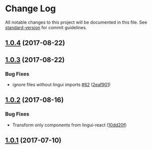 # Change Log

All notable changes to this project will be documented in this file.
See [standard-version](https://github.com/conventional-changelog/standard-version) for commit guidelines.

<a name="1.0.4"></a>
## [1.0.4](https://github.com/lingui/js-lingui/compare/babel-plugin-lingui-transform-react@1.0.3...babel-plugin-lingui-transform-react@1.0.4) (2017-08-22)




<a name="1.0.3"></a>
## [1.0.3](https://github.com/lingui/js-lingui/compare/babel-plugin-lingui-transform-react@1.0.2...babel-plugin-lingui-transform-react@1.0.3) (2017-08-22)


### Bug Fixes

* ignore files without lingui imports [#62](https://github.com/lingui/js-lingui/issues/62) ([2eaf901](https://github.com/lingui/js-lingui/commit/2eaf901))




<a name="1.0.2"></a>
## [1.0.2](https://github.com/lingui/js-lingui/compare/babel-plugin-lingui-transform-react@1.0.1...babel-plugin-lingui-transform-react@1.0.2) (2017-08-16)


### Bug Fixes

* Transform only components from lingui-react ([10dd20f](https://github.com/lingui/js-lingui/commit/10dd20f))




<a name="1.0.1"></a>
## [1.0.1](https://github.com/lingui/js-lingui/compare/babel-plugin-lingui-transform-react@1.0.0...babel-plugin-lingui-transform-react@1.0.1) (2017-07-10)
